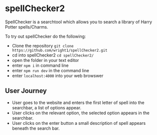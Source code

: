 # spellChecker2

SpellChecker is a searchtool which allows you to search a library of Harry Potter spells/Charms.

To try out spellChecker do the following:

- Clone the repository `git clone https://github.com/wright1/spellChecker2.git `
- cd into spellChecker2 `cd spellChecker2/`
- open the folder in your text editor
- enter `npm i` in command line
- enter `npm run dev` in the command line
- enter `localhost:4000` into your web browswer

## User Journey

- User goes to the website and enters the first letter of spell into the searchbar, a list of options appear.
- User clicks on the relevant option, the selected option appears in the searchbar.
- User clicks on the enter button a small description of spell appears beneath the search bar.
